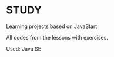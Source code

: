 # STUDY
Learning projects based on JavaStart

All codes from the lessons with exercises.

Used: Java SE
